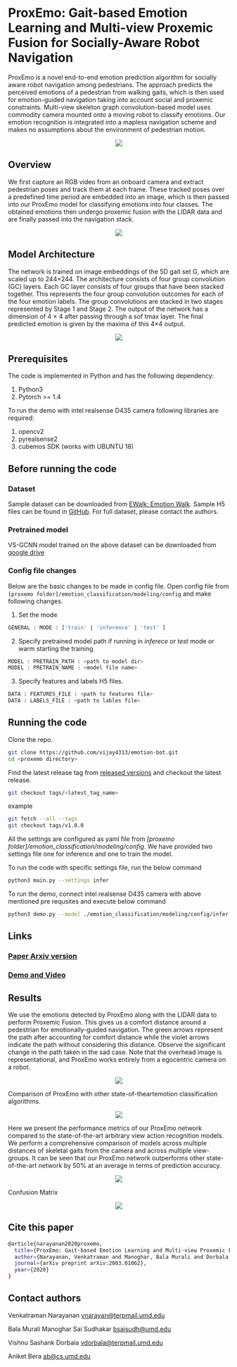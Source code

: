 # ProxEmo: Gait-based Emotion Learning and Multi-view Proxemic Fusion for Socially-Aware Robot Navigation

ProxEmo is a novel end-to-end emotion prediction algorithm for socially aware robot navigation among pedestrians. The approach predicts the perceived emotions of a pedestrian from walking gaits, which is then used for emotion-guided navigation taking into account social and proxemic constraints. Multi-view skeleton graph convolution-based model uses commodity camera mounted onto a moving robot to classify emotions. Our emotion recognition is integrated into a mapless navigation scheme and makes no assumptions about the environment of pedestrian motion.

<div align="center">
  <img src="https://github.com/vijay4313/emotion-bot/blob/inference/misc/front_image.png"/>
</div>

## Overview

We first capture an RGB video from an onboard camera and extract pedestrian poses and track them at each frame. These tracked poses over a predefined time period are embedded into an image, which is then passed into our ProxEmo model for classifying emotions into four classes. The obtained emotions then undergo proxemic fusion with the LIDAR data and are finally passed into the navigation stack.

<div align="center">
  <img src="https://github.com/vijay4313/emotion-bot/blob/inference/misc/Overview.png"/>
</div>

## Model Architecture

The network is trained on image embeddings of the 5D gait set G, which are scaled up to 244×244. The architecture consists of four group convolution (GC) layers. Each GC layer consists of four groups that have been stacked together. This represents the four group convolution outcomes for each of the four emotion labels. The group convolutions are stacked in two stages represented by Stage 1 and Stage 2. The output of the network has a dimension of 4 × 4 after passing through a sof tmax layer. The final predicted emotion is given by the maxima of this 4×4 output.

<div align="center">
  <img src="https://github.com/vijay4313/emotion-bot/blob/inference/misc/deepFeel.png"/>
</div>

## Prerequisites

The code is implemented in Python and has the following dependency:

1. Python3
2. Pytorch >= 1.4

To run the demo with intel realsense D435 camera following libraries are required:

1. opencv2
2. pyrealsense2
3. cubemos SDK (works with UBUNTU 18)

## Before running the code

### Dataset

Sample dataset can be downloaded from [EWalk: Emotion Walk](http://gamma.cs.unc.edu/GAIT/#EWalk). Sample H5 files can be found in [GitHub](https://github.com/vijay4313/emotion-bot/tree/inference/emotion_classification/sample_data). For full dataset, please contact the authors.

### Pretrained model

VS-GCNN model trained on the above dataset can be downloaded from [google drive](https://drive.google.com/file/d/14SB-wNVW-2Wp9738UWbh_3K3mYO_tSsn/view?usp=sharing)

### Config file changes

Below are the basic changes to be made in config file. Open config file from `[proxemo folder]/emotion_classification/modeling/config` and make following changes.

1. Set the mode

```bash
GENERAL : MODE : ['train' | 'inference' | 'test' ]
```

2. Specify pretrained model path if running in *inferece* or *test* mode or warm starting the training 

```bash
MODEL : PRETRAIN_PATH : <path to model dir>
MODEL : PRETRAIN_NAME : <model file name>
```

3. Specify features and labels H5 files.

```bash
DATA : FEATURES_FILE : <path to features file>
DATA : LABELS_FILE : <path to lables file>
```

## Running the code

Clone the repo.

```bash
git clone https://github.com/vijay4313/emotion-bot.git
cd <proxemo directory>
```

Find the latest release tag from [released versions](https://github.com/vijay4313/emotion-bot/releases) and checkout the latest release.

```bash
git checkout tags/<latest_tag_name>
```

example

```bash
git fetch --all --tags
git checkout tags/v1.0.0
```

All the settings are configured as yaml file from *[proxemo folder]/emotion_classification/modeling/config*. We have provided two settings file one for inference and one to train the model.

To run the code with specific settings file, run the below command

```bash
python3 main.py --settings infer
```

To run the demo, connect intel realsense D435 camera with above mentioned pre requsites and execute below command

```bash
python3 demo.py --model ./emotion_classification/modeling/config/infer.yaml
```

## Links

### [Paper Arxiv version](https://arxiv.org/abs/2003.01062)

### [Demo and Video](https://gamma.umd.edu/researchdirections/affectivecomputing/proxemo/)

## Results

We use the emotions detected by ProxEmo along with the LIDAR data to perform
Proxemic Fusion. This gives us a comfort distance around a pedestrian for emotionally-guided navigation. The green arrows represent the path after accounting for comfort distance while the violet arrows indicate the path without considering this distance. Observe the significant change in the path taken in the sad case. Note that the overhead image is representational, and ProxEmo works entirely from a egocentric camera on a robot.

<div align="center">
  <img src="https://github.com/vijay4313/emotion-bot/blob/inference/misc/CompNavigation.png"/>
</div>

Comparison of ProxEmo with other state-of-theartemotion classification algorithms.

<div align="center">
  <img src="https://github.com/vijay4313/emotion-bot/blob/inference/misc/CompTable.png"/>
</div>

Here we present the performance metrics of our ProxEmo network compared to the state-of-the-art arbitrary view action recognition models. We perform a comprehensive comparison of models across multiple distances of skeletal gaits from the camera and across multiple view-groups. It can be seen that
our ProxEmo network outperforms other state-of-the-art network by 50% at an average in terms of prediction accuracy.

<div align="center">
  <img src="https://github.com/vijay4313/emotion-bot/blob/inference/misc/DeepFeel-model-results.png"/>
</div>

Confusion Matrix

<div align="center">
  <img src="https://github.com/vijay4313/emotion-bot/blob/inference/misc/ConfusionMatrix.png"/>
</div>


## Cite this paper

```bash
@article{narayanan2020proxemo,
  title={ProxEmo: Gait-based Emotion Learning and Multi-view Proxemic Fusion for Socially-Aware Robot Navigation},
  author={Narayanan, Venkatraman and Manoghar, Bala Murali and Dorbala, Vishnu Sashank and Manocha, Dinesh and Bera, Aniket},
  journal={arXiv preprint arXiv:2003.01062},
  year={2020}
}
```

## Contact authors

Venkatraman Narayanan <vnarayan@terpmail.umd.edu>

Bala Murali Manoghar Sai Sudhakar <bsaisudh@umd.edu>

Vishnu Sashank Dorbala <vdorbala@terpmail.umd.edu>

Aniket Bera <ab@cs.umd.edu>